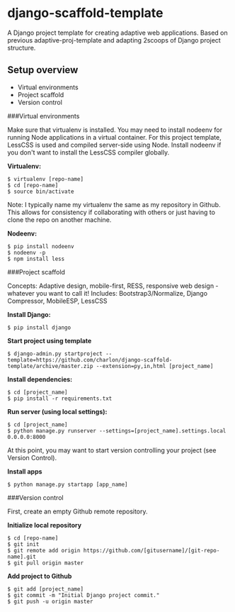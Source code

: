 django-scaffold-template
========================

A Django project template for creating adaptive web applications. Based on previous adaptive-proj-template and adapting 2scoops of Django project structure.


Setup overview
----------------

* Virtual environments
* Project scaffold
* Version control


###Virtual environments

Make sure that virtualenv is installed. You may need to install nodeenv for running Node applications in a virtual container. For this project template, LessCSS is used and compiled server-side using Node. Install nodeenv if you don't want to install the LessCSS compiler globally.

**Virtualenv:**

    $ virtualenv [repo-name]
    $ cd [repo-name]
    $ source bin/activate

Note: I typically name my virtualenv the same as my repository in Github. This allows for consistency if collaborating with others or just having to clone the repo on another machine.

**Nodeenv:**

    $ pip install nodeenv
    $ nodeenv -p
    $ npm install less

###Project scaffold

Concepts: Adaptive design, mobile-first, RESS, responsive web design - whatever you want to call it!
Includes: Bootstrap3/Normalize, Django Compressor, MobileESP, LessCSS

**Install Django:**

    $ pip install django
    
**Start project using template**

    $ django-admin.py startproject --template=https://github.com/charlon/django-scaffold-template/archive/master.zip --extension=py,in,html [project_name]
    
**Install dependencies:**

    $ cd [project_name]
    $ pip install -r requirements.txt

**Run server (using local settings):**

    $ cd [project_name]
    $ python manage.py runserver --settings=[project_name].settings.local 0.0.0.0:8000

At this point, you may want to start version controlling your project (see Version Control).

**Install apps**

    $ python manage.py startapp [app_name]
    
###Version control

First, create an empty Github remote repository.

**Initialize local repository**

    $ cd [repo-name]
    $ git init
    $ git remote add origin https://github.com/[gitusername]/[git-repo-name].git
    $ git pull origin master
    
**Add project to Github**

    $ git add [project_name]
    $ git commit -m "Initial Django project commit."
    $ git push -u origin master





    
